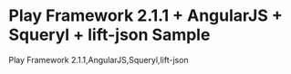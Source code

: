 # Play Framework 2.1.1 + AngularJS + Squeryl + lift-json Sample

Play Framework 2.1.1,AngularJS,Squeryl,lift-json

